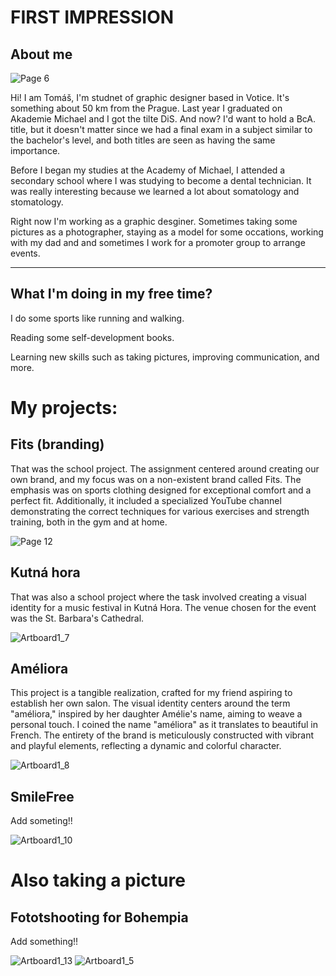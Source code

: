 # FIRST IMPRESSION

## About me
![Page 6](https://github.com/tomaspetera/english-for-designers/blob/113e8c7d078ee4a809b6dfeea28a4cc55f506fed/02-first-impression/img/Screenshot_2023-11-15-10-34-58-712_com.google.android.apps.photos.jpg)

Hi! I am Tomáš, I'm studnet of graphic designer based in Votice. It's something about 50 km from the Prague. Last year I graduated on Akademie Michael and I got the tilte DiS. And now? I'd want to hold a BcA. title, but it doesn't matter since we had a final exam in a subject similar to the bachelor's level, and both titles are seen as having the same importance. 

Before I began my studies at the Academy of Michael, I attended a secondary school where I was studying to become a dental technician. It was really interesting because we learned a lot about somatology and stomatology.

Right now I'm working as a graphic desginer. Sometimes taking some pictures as a photographer, staying as a model for some occations, working with my dad and and sometimes I work for a promoter group to arrange events. 




---

## What I'm doing in my free time?
I do some sports like running and walking.

Reading some self-development books.

Learning new skills such as taking pictures, improving communication, and more.

# My projects: 

## Fits (branding)
That was the school project. The assignment centered around creating our own brand, and my focus was on a non-existent brand called Fits. The emphasis was on sports clothing designed for exceptional comfort and a perfect fit. Additionally, it included a specialized YouTube channel demonstrating the correct techniques for various exercises and strength training, both in the gym and at home.

![Page 12](https://github.com/tomaspetera/english-for-designers/blob/9ffc98445c7493bb3499ce58baa0370aecd08bbb/02-first-impression/img/fits.jpg)

## Kutná hora

That was also a school project where the task involved creating a visual identity for a music festival in Kutná Hora. The venue chosen for the event was the St. Barbara's Cathedral.

![Artboard1_7](https://github.com/tomaspetera/english-for-designers/blob/50c6aba0bd41b431c94374faa5efa02f557b09a5/02-first-impression/img/kutnahora.jpg)

## Améliora

This project is a tangible realization, crafted for my friend aspiring to establish her own salon. The visual identity centers around the term "améliora," inspired by her daughter Amélie's name, aiming to weave a personal touch. I coined the name "améliora" as it translates to beautiful in French. The entirety of the brand is meticulously constructed with vibrant and playful elements, reflecting a dynamic and colorful character.

![Artboard1_8](https://github.com/tomaspetera/english-for-designers/blob/e9110f0e78cda67048dd1478c730543d8bdbf84f/02-first-impression/img/ameliora.jpg)

## SmileFree

Add someting!!

![Artboard1_10](https://github.com/tomaspetera/english-for-designers/blob/10dc7cfdc9fb618e5c3834de0e007af06ac70b04/02-first-impression/img/smilefree.jpg)

# Also taking a picture

## Fototshooting for Bohempia

Add something!!

![Artboard1_13](https://github.com/tomaspetera/english-for-designers/blob/bc92d82c7f5148071a66f2e0e6d72f38878a1c9f/02-first-impression/img/foto.jpg)
![Artboard1_5](https://github.com/tomaspetera/english-for-designers/blob/af9773cac89f0b524e844eb0de84efa9020aeb1b/02-first-impression/img/foto2.jpg)


